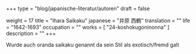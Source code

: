 +++
type = "blog/japanische-literatur/autoren"
draft = false

weight = 17
title = "Ihara Saikaku"
japanese = "井原 西鶴"
translation = ""
life = "1642-1693"
occupation = ""
works = [
  "24-koshokugoninonna"
]
description = ""
+++

Wurde auch oranda saikaku genannt da sein Stil als exotisch/fremd galt
